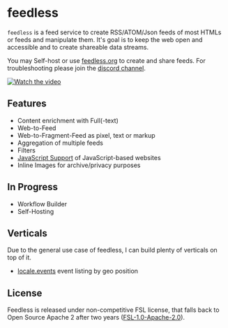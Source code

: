# feedless

`feedless` is a feed service to create RSS/ATOM/Json feeds of most HTMLs or feeds and manipulate them. 
It's goal is to keep the web open and accessible and to create shareable data streams.

You may Self-host or use [feedless.org](https://feedless.org) to create and share feeds. For troubleshooting please join
the [discord channel](https://discord.gg/8Tu742HQkr).


[![Watch the video](docs/screenshot.png)](https://www.youtube.com/watch?v=PolMYwBVmzc)

## Features
- Content enrichment with Full(-text)
- Web-to-Feed
- Web-to-Fragment-Feed as pixel, text or markup
- Aggregation of multiple feeds
- Filters
- [JavaScript Support](./packages/agent/README.md) of JavaScript-based websites
- Inline Images for archive/privacy purposes


## In Progress
- Workflow Builder
- Self-Hosting

## Verticals
Due to the general use case of feedless, I can build plenty of verticals on top of it.
- [locale.events](https://lokale.events) event listing by geo position

## License

Feedless is released under non-competitive FSL license, that falls back to Open Source Apache 2 after two years ([FSL-1.0-Apache-2.0](https://fsl.software/)).
